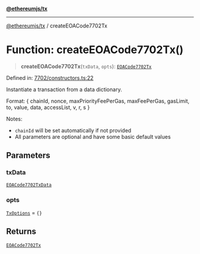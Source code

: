 [**@ethereumjs/tx**](../README.md)

***

[@ethereumjs/tx](../README.md) / createEOACode7702Tx

# Function: createEOACode7702Tx()

> **createEOACode7702Tx**(`txData`, `opts`): [`EOACode7702Tx`](../classes/EOACode7702Tx.md)

Defined in: [7702/constructors.ts:22](https://github.com/Dargon789/ethereumjs-monorepo/blob/master/packages/tx/src/7702/constructors.ts#L22)

Instantiate a transaction from a data dictionary.

Format: { chainId, nonce, maxPriorityFeePerGas, maxFeePerGas, gasLimit, to, value, data,
accessList, v, r, s }

Notes:
- `chainId` will be set automatically if not provided
- All parameters are optional and have some basic default values

## Parameters

### txData

[`EOACode7702TxData`](../interfaces/EOACode7702TxData.md)

### opts

[`TxOptions`](../interfaces/TxOptions.md) = `{}`

## Returns

[`EOACode7702Tx`](../classes/EOACode7702Tx.md)

